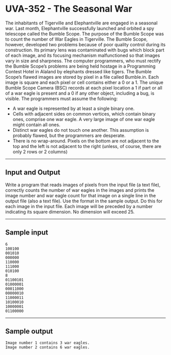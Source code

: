 # UVA-352 - The Seasonal War

The inhabitants of Tigerville and Elephantville are engaged in a seasonal war. Last month, Elephantville successfully launched and orbited a spy telescope called the Bumble Scope. The purpose of the Bumble Scope was to count the number of War Eagles in Tigerville. The Bumble Scope, however, developed two problems because of poor quality control during its construction. Its primary lens was contaminated with bugs which block part of each image, and its focusing mechanism malfunctioned so that images vary in size and sharpness.
The computer programmers, who must rectify the Bumble Scope’s problems are being held hostage in a Programming Contest Hotel in Alaland by elephants dressed like tigers. The Bumble Scope’s flawed images are stored by pixel in a file called Bumble.in. Each image is square and each pixel or cell contains either a 0 or a 1. The unique Bumble Scope Camera (BSC) records at each pixel location a 1 if part or all of a war eagle is present and a 0 if any other object, including a bug, is visible. The programmers must assume the following:
* A war eagle is represented by at least a single binary one.
* Cells with adjacent sides on common vertices, which contain binary ones, comprise one war eagle. A very large image of one war eagle might contain all ones.
* Distinct war eagles do not touch one another. This assumption is probably flawed, but the programmers are desperate.
* There is no wrap-around. Pixels on the bottom are not adjacent to the top and the left is not adjacent to the right (unless, of course, there are only 2 rows or 2 columns)

---
## Input and Output

Write a program that reads images of pixels from the input file (a text file), correctly counts the number of war eagles in the images and prints the image number and war eagle count for that image on a single line in the output file (also a text file). Use the format in the sample output. Do this for each image in the input file. Each image will be preceded by a number indicating its square dimension. No dimension will exceed 25.

---
## Sample input

```
6
100100
001010
000000
110000
111000
010100
8
01100101
01000001
00011000
00000010
11000011
10100010
10000001
01100000
```

---
## Sample output

```
Image number 1 contains 3 war eagles.
Image number 2 contains 6 war eagles.
```